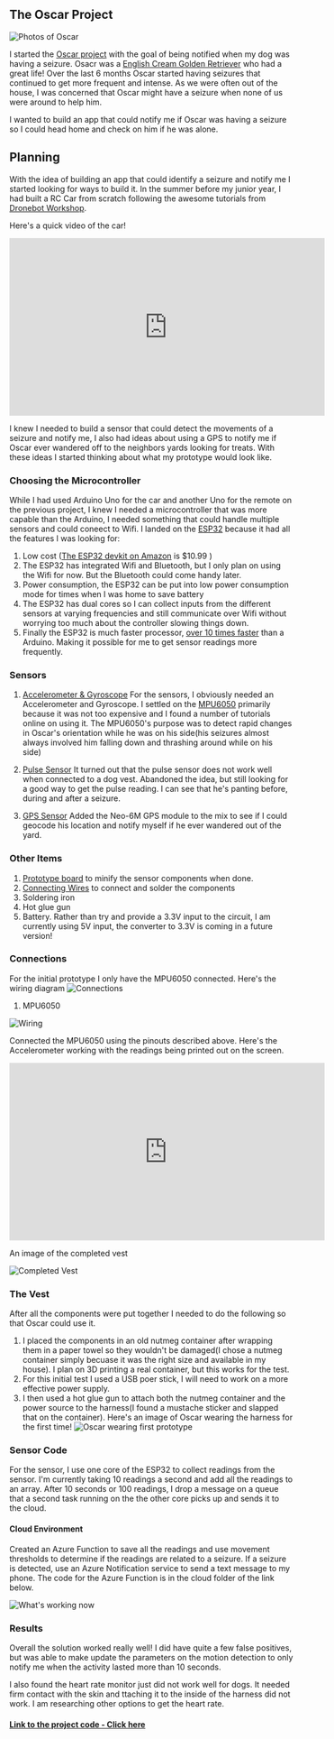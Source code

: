 ## The Oscar Project
![Photos of Oscar](images/OscarGIF.gif "Some of my favorite photos of Oscar")


I started the [Oscar project](https://github.com/dhruv-kurpad/oscarProject) with the goal of being notified when my dog was having a seizure. Osacr was a [English Cream Golden Retriever](https://www.loveyourdog.com/english-cream-retriever/) who had a great life! Over the last 6 months Oscar started having seizures that continued to get more frequent and intense. As we were often out of the house, I was concerned that Oscar might have a seizure when none of us were around to help him. 

I wanted to build an app that could notify me if Oscar was having a seizure so I could head home and check on him if he was alone.

## Planning
With the idea of building an app that could identify a seizure and notify me I started looking for ways to build it. In the summer before my junior year, I had built a RC Car from scratch following the awesome tutorials from [Dronebot Workshop](https://dronebotworkshop.com/nrf24l01-wireless-joystick/). 

Here's a quick video of the car!

<iframe width="560" height="315" src="https://www.youtube.com/embed/YOLVyG_D9O8" title="YouTube video player" frameborder="0" allow="accelerometer; autoplay; clipboard-write; encrypted-media; gyroscope; picture-in-picture" allowfullscreen></iframe>


I knew I needed to build a sensor that could detect the movements of a seizure and notify me, I also had ideas about using a GPS to notify me if Oscar ever wandered off to the neighbors yards looking for treats. With these ideas I started thinking about what my prototype would look like. 

### Choosing the Microcontroller

While I had used Arduino Uno for the car and another Uno for the remote on the previous project, I knew I needed a microcontroller that was more capable than the Arduino, I needed something that could handle multiple sensors and could coneect to Wifi. I landed on the [ESP32](https://www.espressif.com/en/products/socs/esp32) because it had all the features I was looking for:
1. Low cost ([The ESP32 devkit on Amazon](https://amzn.to/3D02wyb) is $10.99 )
2. The ESP32 has integrated Wifi and Bluetooth, but I only plan on using the Wifi for now. But the Bluetooth could come handy later.
3. Power consumption, the ESP32 can be put into low power consumption mode for times when I was home to save battery
4. The ESP32 has dual cores so I can collect inputs from the different sensors at varying frequencies and still communicate over Wifi without worrying too much about the controller slowing things down.
5. Finally the ESP32 is much faster processor, [over 10 times faster](https://diyi0t.com/technical-datasheet-microcontroller-comparison/) than a Arduino. Making it possible for me to get sensor readings more frequently.

### Sensors

1. [Accelerometer & Gyroscope](https://amzn.to/3skE855) For the sensors, I obviously needed an Accelerometer and Gyroscope. I settled on the [MPU6050](https://amzn.to/3skE855) primarily because it was not too expensive and I found a number of tutorials online on using it. The MPU6050's purpose was to detect rapid changes in Oscar's orientation while he was on his side(his seizures almost always involved him falling down and thrashing around while on his side)

2. [Pulse Sensor](https://amzn.to/3xKbThz) It turned out that the pulse sensor does not work well when connected to a dog vest. Abandoned the idea, but still looking for a good way to get the pulse reading. I can see that he's panting before, during and after a seizure.

3. [GPS Sensor](https://amzn.to/3skeQnO) Added the Neo-6M GPS module to the mix to see if I could geocode his location and notify myself if he ever wandered out of the yard.

### Other Items

1. [Prototype board](https://amzn.to/2UjII79) to minify the sensor components when done.
2. [Connecting Wires](https://amzn.to/3CUrr6e) to connect and solder the components
3. Soldering iron
4. Hot glue gun 
5. Battery. Rather than try and provide a 3.3V input to the circuit, I am currently using 5V input, the converter to 3.3V is coming in a future version!

### Connections
For the initial prototype I only have the MPU6050 connected. Here's the wiring diagram 
![Connections](images/connections.png)

1. MPU6050 

![Wiring](images/IMG_2267.jpg)

Connected the MPU6050 using the pinouts described above. Here's the Accelerometer working with the readings being printed out on the screen.


<iframe width="560" height="315" src="https://www.youtube.com/embed/jAK7jBeWLAs" title="YouTube video player" frameborder="0" allow="accelerometer; autoplay; clipboard-write; encrypted-media; gyroscope; picture-in-picture" allowfullscreen></iframe>

An image of the completed vest

![Completed Vest](images/IMG_2279.jpg)
### The Vest
After all the components were put together I needed to do the following so that Oscar could use it.
1. I placed the components in an old nutmeg container after wrapping them in a paper towel so they wouldn't be damaged(I chose a nutmeg container simply becuase it was the right size and available in my house). I plan on 3D printing a real container, but this works for the test.
2. For this initial test I used a USB poer stick, I will need to work on a more effective power supply.
3. I then used a hot glue gun to attach both the nutmeg container and the power source to the harness(I found a mustache sticker and slapped that on the container). 
Here's an image of Oscar wearing the harness for the first time!
![Oscar wearing first prototype](images/oscar_with_sensor.png)
### Sensor Code
 
For the sensor, I use one core of the ESP32 to collect readings from the sensor. I'm currently taking 10 readings a second and add all the readings to an array.
After 10 seconds or 100 readings, I drop a message on a queue that a second task running on the the other core picks up and sends it to the cloud.

#### Cloud Environment
Created an Azure Function to save all the readings and use movement thresholds to determine if the readings are related to a seizure. If a seizure is detected, use an Azure Notification service to send a text message to my phone. The code for the Azure Function is in the cloud folder of the link below.

![What's working now](images/oscar_sensor.png)

### Results

Overall the solution worked really well! I did have quite a few false positives, but was able to make update the parameters on the motion detection to only notify me when the activity lasted more than 10 seconds. 

I also found the heart rate monitor just did not work well for dogs. It needed firm contact with the skin and ttaching it to the inside of the harness did not work. I am researching other options to get the heart rate. 


#### [Link to the project code - Click here](https://github.com/dhruv-kurpad/oscarProject)